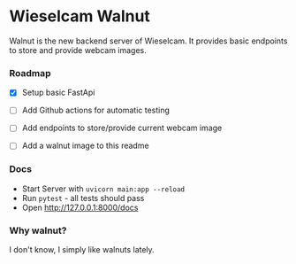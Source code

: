# Wieselcam Walnut

Walnut is the new backend server of Wieselcam.
It provides basic endpoints to store and provide webcam images.

### Roadmap

- [X] Setup basic FastApi
- [ ] Add Github actions for automatic testing
- [ ] Add endpoints to store/provide current webcam image
- [ ] Add a walnut image to this readme


### Docs
- Start Server with `uvicorn main:app --reload`
- Run `pytest` - all tests should pass
- Open http://127.0.0.1:8000/docs


### Why walnut?
I don't know, I simply like walnuts lately.